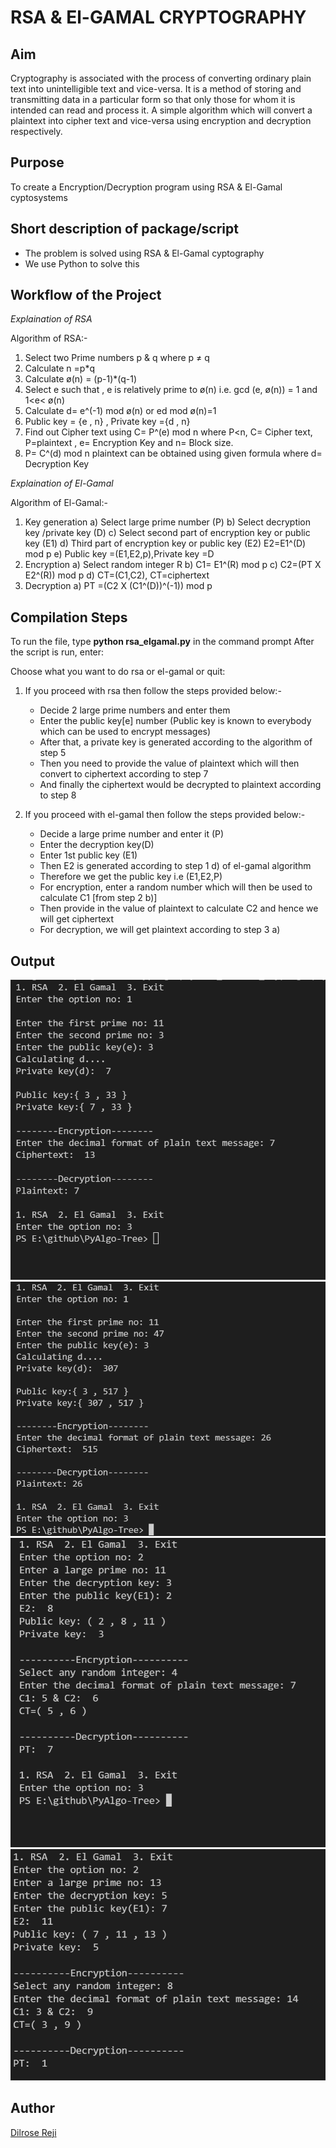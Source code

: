 # RSA & El-GAMAL CRYPTOGRAPHY

## Aim

Cryptography is associated with the process of converting ordinary plain text into unintelligible text and vice-versa. It is a method of storing and transmitting data in a particular form so that only those for whom it is intended can read and process it.
A simple algorithm which will convert a plaintext into cipher text and vice-versa using encryption and decryption respectively.

## Purpose

To create a Encryption/Decryption program using RSA & El-Gamal cyptosystems

## Short description of package/script

- The problem is solved using RSA & El-Gamal cyptography
- We use Python to solve this

## Workflow of the Project

_Explaination of RSA_

Algorithm of RSA:-

1. Select two Prime numbers p & q where p ≠ q
2. Calculate n =p\*q
3. Calculate ø(n) = (p-1)\*(q-1)
4. Select e such that , e is relatively prime to ø(n)
   i.e. gcd (e, ø(n)) = 1 and 1<e< ø(n)
5. Calculate d= e^(-1) mod ø(n) or ed mod ø(n)=1
6. Public key = {e , n} , Private key ={d , n}
7. Find out Cipher text using C= P^(e) mod n where P<n,
   C= Cipher text, P=plaintext , e= Encryption Key and n= Block size.
8. P= C^(d) mod n plaintext can be obtained using given formula
   where d= Decryption Key

_Explaination of El-Gamal_

Algorithm of El-Gamal:-

1. Key generation
   a) Select large prime number (P)
   b) Select decryption key /private key (D)
   c) Select second part of encryption key or public key (E1)
   d) Third part of encryption key or public key (E2) E2=E1^(D) mod p
   e) Public key =(E1,E2,p),Private key =D
2. Encryption
   a) Select random integer R
   b) C1= E1^(R) mod p
   c) C2=(PT X E2^(R)) mod p
   d) CT=(C1,C2), CT=ciphertext
3. Decryption
   a) PT =(C2 X (C1^(D))^(-1)) mod p

## Compilation Steps

To run the file, type **python rsa_elgamal.py** in the command prompt
After the script is run, enter:

Choose what you want to do rsa or el-gamal or quit:

1. If you proceed with rsa then follow the steps provided below:-

   - Decide 2 large prime numbers and enter them
   - Enter the public key[e] number (Public key is known to everybody which can be used to encrypt messages)
   - After that, a private key is generated according to the algorithm of step 5
   - Then you need to provide the value of plaintext which will then convert to ciphertext according to step 7
   - And finally the ciphertext would be decrypted to plaintext according to step 8

2. If you proceed with el-gamal then follow the steps provided below:-
   - Decide a large prime number and enter it (P)
   - Enter the decryption key(D)
   - Enter 1st public key (E1)
   - Then E2 is generated according to step 1 d) of el-gamal algorithm
   - Therefore we get the public key i.e (E1,E2,P)
   - For encryption, enter a random number which will then be used to calculate C1 [from step 2 b)]
   - Then provide in the value of plaintext to calculate C2 and hence we will get ciphertext
   - For decryption, we will get plaintext according to step 3 a)

## Output

<img src="../RSA_ElGamal_cryptography/Images/rsa.PNG">
<img src="../RSA_ElGamal_cryptography/Images/rsa1.PNG">
<img src="../RSA_ElGamal_cryptography/Images/elgamal.PNG">
<img src="../RSA_ElGamal_cryptography/Images/elgamal1.PNG">

## Author

[Dilrose Reji](https://github.com/dilroseR/)
